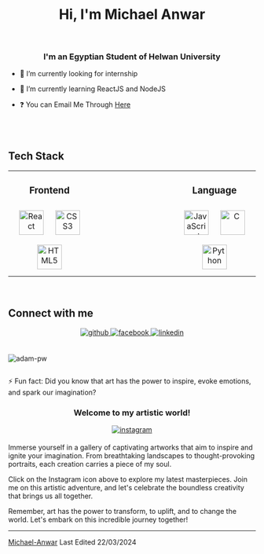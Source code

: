 # <div align="center">Hi, I'm Michael Anwar</div>

<br>

### <div align="center">I'm an Egyptian Student of Helwan University</div>

- 🔭 I’m currently looking for internship

- 🌱 I’m currently learning ReactJS and NodeJS

- ❓ You can Email Me Through [Here](mailto:mikelhfzy@gmail.com)

<br/>

<br/>

## Tech Stack

<table align="center">
<tr><td align="top" width="33%">

<h3 align="center">Frontend </h3>
<div align="center">  
<a href="https://reactjs.org/" target="_blank"><img style="margin: 10px" src="https://profilinator.rishav.dev/skills-assets/react-original-wordmark.svg" alt="React" height="50" /></a>   
<a href="https://www.w3schools.com/css/" target="_blank"><img style="margin: 10px" src="https://profilinator.rishav.dev/skills-assets/css3-original-wordmark.svg" alt="CSS3" height="50" /></a>  
<a href="https://en.wikipedia.org/wiki/HTML5" target="_blank"><img style="margin: 10px" src="https://profilinator.rishav.dev/skills-assets/html5-original-wordmark.svg" alt="HTML5" height="50" /></a>  
</div>

</td><td valign="top" width="33%">

</td><td valign="top" width="33%">

<h3 align="center">Language </h3>
<div align="center">  
<a href="https://www.javascript.com/" target="_blank"><img style="margin: 10px" src="https://profilinator.rishav.dev/skills-assets/javascript-original.svg" alt="JavaScript" height="50" /></a>   
<a href="https://www.cprogramming.com/." target="_blank"><img style="margin: 10px" src="https://profilinator.rishav.dev/skills-assets/c-original.svg" alt="C" height="50" /></a> 
<a href="https://www.python.org/" target="_blank"><img style="margin: 10px" src="https://profilinator.rishav.dev/skills-assets/python-original.svg" alt="Python" height="50" /></a>  
</div>

</td></tr></table>

<br/>

## Connect with me

<div align="center">
<a href="https://github.com/Michael-Anwar" target="_blank">
<img src=https://img.shields.io/badge/github-%2324292e.svg?&style=for-the-badge&logo=github&logoColor=white alt=github style="margin-bottom: 5px;" />
</a>
<a href="https://www.facebook.com/profile.php?id=100023482831143" target="_blank">
<img src=https://img.shields.io/badge/facebook-%232E87FB.svg?&style=for-the-badge&logo=facebook&logoColor=white alt=facebook style="margin-bottom: 5px;" />
</a>  
<a href="https://www.linkedin.com/in/michael-anwer-071489283/" target="_blank">
<img src=https://img.shields.io/badge/linkedin-%231E77B5.svg?&style=for-the-badge&logo=linkedin&logoColor=white alt=linkedin style="margin-bottom: 5px;" />
</a>
</div>  
<br/>
<div align="center" style="display:inline-block;flex-wrap:nowrap";>

<img
src="https://github-readme-stats.vercel.app/api/top-langs?username=mikget66&exclude_repo=PPL_A_2022_10,PBP_Mini_Project&show_icons=true&locale=en&bg_color=0d1117&text_color=ffffff&layout=compact"
alt="adam-pw"
bg_color=#808080/>

</div>

<br/>


⚡ Fun fact: Did you know that art has the power to inspire, evoke emotions, and spark our imagination?

### <div align="center">Welcome to my artistic world!</div>

<div align="center">
<a href="https://www.instagram.com/michael_anwar22/?hl=en" target="_blank">
<img src=https://upload.wikimedia.org/wikipedia/commons/e/e7/Instagram_logo_2016.svg alt=instagram style="margin-bottom: 5px;" />
</a>
</div> 

Immerse yourself in a gallery of captivating artworks that aim to inspire and ignite your imagination. From breathtaking landscapes to thought-provoking portraits, each creation carries a piece of my soul.

Click on the Instagram icon above to explore my latest masterpieces. Join me on this artistic adventure, and let's celebrate the boundless creativity that brings us all together.

Remember, art has the power to transform, to uplift, and to change the world. Let's embark on this incredible journey together!

---

[Michael-Anwar](https://github.com/mikget66)
Last Edited 22/03/2024
